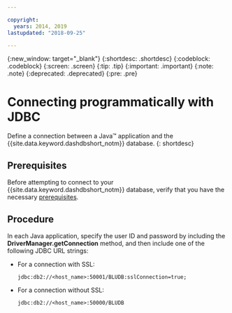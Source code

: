 ```yaml
---

copyright:
  years: 2014, 2019
lastupdated: "2018-09-25"

---
```


<!-- Attribute definitions --> 
{:new_window: target="_blank"}
{:shortdesc: .shortdesc}
{:codeblock: .codeblock}
{:screen: .screen}
{:tip: .tip}
{:important: .important}
{:note: .note}
{:deprecated: .deprecated}
{:pre: .pre}

# Connecting programmatically with JDBC

Define a connection between a Java™ application and the {{site.data.keyword.dashdbshort_notm}} database.
{: shortdesc}

## Prerequisites

Before attempting to connect to your {{site.data.keyword.dashdbshort_notm}} database, verify that you have the necessary [prerequisites](connecting.html#prereqs).

<!-- Before you can connect to your database, you must perform the following steps:

- [Verify prerequisites](prereqs.html), including installing driver packages, configuring your local environment, and downloading SSL certificates (if needed)
- Collect [connection information](credentials.html), including database details such as host name and port numbers, and connection credentials such as user ID and password -->

## Procedure

In each Java application, specify the user ID and password by including the **DriverManager.getConnection** method, and then include one of the following JDBC URL strings:

- For a connection with SSL:

  `jdbc:db2://<host_name>:50001/BLUDB:sslConnection=true;`

- For a connection without SSL:

  `jdbc:db2://<host_name>:50000/BLUDB`


